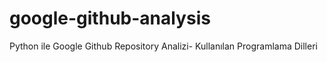 # google-github-analysis
Python ile Google Github Repository Analizi- Kullanılan Programlama Dilleri 
